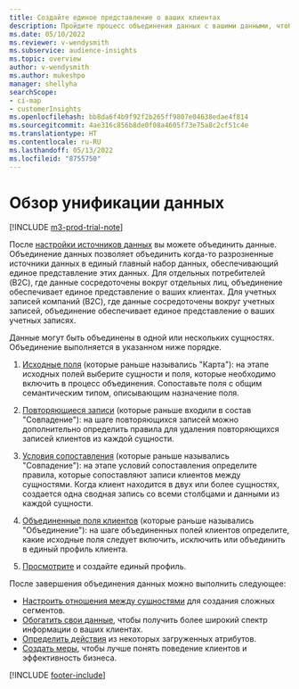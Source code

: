 ```yaml
---
title: Создайте единое представление о ваших клиентах
description: Пройдите процесс объединения данных с вашими данными, чтобы создать единый набор единых профилей клиентов.
ms.date: 05/10/2022
ms.reviewer: v-wendysmith
ms.subservice: audience-insights
ms.topic: overview
author: v-wendysmith
ms.author: mukeshpo
manager: shellyha
searchScope:
- ci-map
- customerInsights
ms.openlocfilehash: bb8da6f4b9f92f2b265ff9807e04638edae4f814
ms.sourcegitcommit: 4ae316c856b8de0f08a4605f73e75a8c2cf51c4e
ms.translationtype: HT
ms.contentlocale: ru-RU
ms.lasthandoff: 05/13/2022
ms.locfileid: "8755750"
---
```

# <a name="data-unification-overview"></a>Обзор унификации данных

[!INCLUDE [m3-prod-trial-note](includes/m3-prod-trial-note.md)]

После [настройки источников данных](data-sources.md) вы можете объединить данные. Объединение данных позволяет объединить когда-то разрозненные источники данных в единый главный набор данных, обеспечивающий единое представление этих данных. Для отдельных потребителей (B2C), где данные сосредоточены вокруг отдельных лиц, объединение обеспечивает единое представление о ваших клиентах. Для учетных записей компаний (B2C), где данные сосредоточены вокруг учетных записей, объединение обеспечивает единое представление о ваших учетных записях.

Данные могут быть объединены в одной или нескольких сущностях. Объединение выполняется в указанном ниже порядке.

1. [Исходные поля](map-entities.md) (которые раньше назывались "Карта"): на этапе исходных полей выберите сущности и поля, которые необходимо включить в процесс объединения. Сопоставьте поля с общим семантическим типом, описывающим назначение поля.

1. [Повторяющиеся записи](remove-duplicates.md) (которые раньше входили в состав "Совпадение"): на шаге повторяющихся записей можно дополнительно определить правила для удаления повторяющихся записей клиентов из каждой сущности.

1. [Условия сопоставления](match-entities.md) (которые раньше назывались "Совпадение"): на этапе условий сопоставления определите правила, которые сопоставляют записи клиентов между сущностями. Когда клиент находится в двух или более сущностях, создается одна сводная запись со всеми столбцами и данными из каждой сущности.

1. [Объединенные поля клиентов](merge-entities.md) (которые раньше назывались "Объединение"): на шаге объединенных полей клиентов определите, какие исходные поля следует включить, исключить или объединить в единый профиль клиента.  

1. [Просмотрите](review-unification.md) и создайте единый профиль.

После завершения объединения данных можно выполнить следующее:

- [Настроить отношения между сущностями](relationships.md) для создания сложных сегментов.
- [Обогатить свои данные](enrichment-hub.md), чтобы получить более широкий спектр информации о ваших клиентах.
- [Определить действия](activities.md) из некоторых загруженных атрибутов.
- [Создать меры](measures.md), чтобы лучше понять поведение клиентов и эффективность бизнеса.

[!INCLUDE [footer-include](includes/footer-banner.md)]
